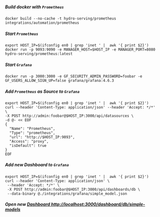 #####  Build docker with `Prometheus`
```
docker build --no-cache -t hydro-serving/prometheus integrations/automation/prometheus
```

##### Start `Prometheus`
```
export HOST_IP=$(ifconfig en0 | grep 'inet ' |  awk '{ print $2}')
docker run -p 9093:9090 -e MANAGER_HOST=$HOST_IP -e MANAGER_PORT=8080 hydro-serving/prometheus:latest
```

##### Start `Grafana`
```
docker run -p 3000:3000 -e GF_SECURITY_ADMIN_PASSWORD=foobar -e GF_USERS_ALLOW_SIGN_UP=false grafana/grafana:4.6.3
```

##### Add `Prometheus` as Source to `Grafana`
```
export HOST_IP=$(ifconfig en0 | grep 'inet ' |  awk '{ print $2}')
curl --header 'Content-Type: application/json' --header 'Accept: */*' \
-X POST http://admin:foobar@$HOST_IP:3000/api/datasources \
-d @- << EOF
{
  "Name": "Prometheus",
  "Type": "prometheus",
  "url": "http://$HOST_IP:9093",
  "Access": "proxy",
  "isDefault": true
}
EOF
```

##### Add new Dashboard to `Grafana`
```
export HOST_IP=$(ifconfig en0 | grep 'inet ' |  awk '{ print $2}')
curl --header 'Content-Type: application/json' \
 --header 'Accept: */*' \
 -X POST http://admin:foobar@$HOST_IP:3000/api/dashboards/db \
 --data-binary @./integrations/grafana/simple_model.json
```

##### Open new [Dashboard http://localhost:3000/dashboard/db/simple-models](http://localhost:3000/dashboard/db/simple-models)